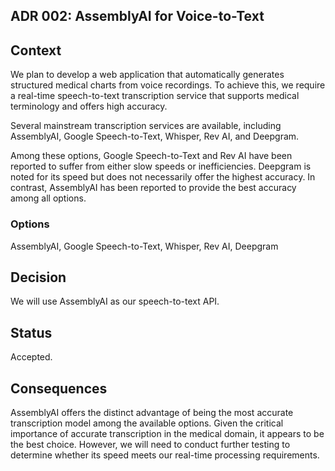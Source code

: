 ## ADR 002: AssemblyAI for Voice-to-Text

## Context
We plan to develop a web application that automatically generates structured medical charts from voice recordings. To achieve this, we require a real-time speech-to-text transcription service that supports medical terminology and offers high accuracy.

Several mainstream transcription services are available, including AssemblyAI, Google Speech-to-Text, Whisper, Rev AI, and Deepgram.

Among these options, Google Speech-to-Text and Rev AI have been reported to suffer from either slow speeds or inefficiencies. Deepgram is noted for its speed but does not necessarily offer the highest accuracy. In contrast, AssemblyAI has been reported to provide the best accuracy among all options.

### Options
AssemblyAI, Google Speech-to-Text, Whisper, Rev AI, Deepgram

## Decision
We will use AssemblyAI as our speech-to-text API.

## Status
Accepted.

## Consequences
AssemblyAI offers the distinct advantage of being the most accurate transcription model among the available options. Given the critical importance of accurate transcription in the medical domain, it appears to be the best choice. However, we will need to conduct further testing to determine whether its speed meets our real-time processing requirements.